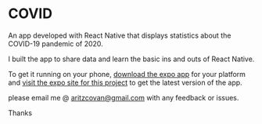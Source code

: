 # COVID
An app developed with React Native that displays statistics about the COVID-19 pandemic of 2020.

I built the app to share data and learn the basic ins and outs of React Native.


To get it running on your phone, [download the expo app](https://expo.io) for your platform and [visit the expo site for this project](https://expo.io/@aritzcovan/COVIDTracker) to get the latest version of the app.

please email me @ aritzcovan@gmail.com with any feedback or issues.

Thanks
